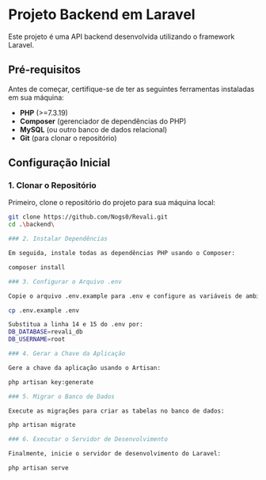 # Projeto Backend em Laravel

Este projeto é uma API backend desenvolvida utilizando o framework Laravel.

## Pré-requisitos

Antes de começar, certifique-se de ter as seguintes ferramentas instaladas em sua máquina:

- **PHP** (>=7.3.19)
- **Composer** (gerenciador de dependências do PHP)
- **MySQL** (ou outro banco de dados relacional)
- **Git** (para clonar o repositório)

## Configuração Inicial

### 1. Clonar o Repositório

Primeiro, clone o repositório do projeto para sua máquina local:

```bash
git clone https://github.com/Nogs0/Revali.git
cd .\backend\

### 2. Instalar Dependências

Em seguida, instale todas as dependências PHP usando o Composer:

composer install

### 3. Configurar o Arquivo .env

Copie o arquivo .env.example para .env e configure as variáveis de ambiente:

cp .env.example .env

Substitua a linha 14 e 15 do .env por:
DB_DATABASE=revali_db
DB_USERNAME=root

### 4. Gerar a Chave da Aplicação

Gere a chave da aplicação usando o Artisan:

php artisan key:generate

### 5. Migrar o Banco de Dados

Execute as migrações para criar as tabelas no banco de dados:

php artisan migrate

### 6. Executar o Servidor de Desenvolvimento

Finalmente, inicie o servidor de desenvolvimento do Laravel:

php artisan serve




